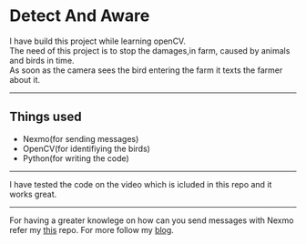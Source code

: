 # Detect And Aware
I have build this project while learning openCV.<br>
The need of this project is to stop the damages,in farm, caused by animals and birds in time.<br>
As soon as the camera sees the bird entering the farm it texts the farmer about it.
___
## Things used
* Nexmo(for sending messages)
* OpenCV(for identifiying the birds)
* Python(for writing the code)
___
I have tested the code on the video which is icluded in this repo and it works great.
___
For having a greater knowlege on how can you send messages with Nexmo refer my [this](https://github.com/harshkumarkhatri/Sending-text-message-from-python) repo.
For more follow my [blog](https://harshblog.xyz).